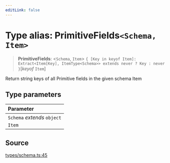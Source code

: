 ```yaml
---
editLink: false
---
```


# Type alias: PrimitiveFields`<Schema, Item>`

> **PrimitiveFields**: \<`Schema`, `Item`\>
> `{ [Key in keyof Item]: Extract<Item[Key], ItemType<Schema>> extends never ? Key : never }`[*keyof* `Item`]

Return string keys of all Primitive fields in the given schema Item

## Type parameters

| Parameter                   |
| :-------------------------- |
| `Schema` _extends_ `object` |
| `Item`                      |

## Source

[types/schema.ts:45](https://github.com/directus/directus/blob/7789a6c53/sdk/src/types/schema.ts#L45)
